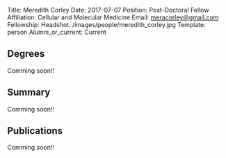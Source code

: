 Title: Meredith Corley
Date: 2017-07-07
Position: Post-Doctoral Fellow
Affiliation: Cellular and Molecular Medicine
Email: meracorley@gmail.com
Fellowship:
Headshot: /images/people/meredith_corley.jpg
Template: person
Alumni_or_current: Current

## Degrees
Comming soon!!



## Summary

Comming soon!!

## Publications
Comming soon!!